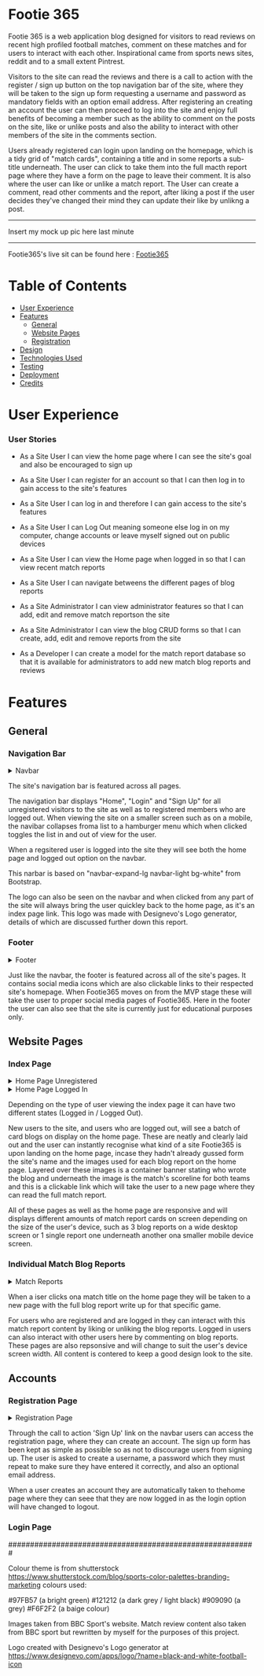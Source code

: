 # Footie 365

Footie 365 is a web application blog designed for visitors to read reviews on recent high profiled football matches, comment on these matches and for users to interact with each other. Inspirational came from sports news sites, reddit and to a small extent Pintrest. 

Visitors to the site can read the reviews and there is a call to action with the register / sign up button on the top navigation bar of the site, where they will be taken to the sign up form requesting a username and password as mandatory fields with an option email address. After registering an creating an account the user can then proceed to log into the site and enjoy full benefits of becoming a member such as the ability to comment on the posts on the site, like or unlike posts and also the ability to interact with other members of the site in the comments section.

Users already registered can login upon landing on the homepage, which is a tidy grid of "match cards", containing a title and in some reports a sub-title underneath. The user can click to take them into the full macth report page where they have a form on the page to leave their comment. It is also where the user can like or unlike a match report. The User can create a comment, read other comments and the report, after liking a post if the user decides they've changed their mind they can update their like by unlikng a post.

************
Insert my mock up pic here last minute


*********

Footie365's live sit can be found here : [Footie365](https://     )

# Table of Contents
- [User Experience](#user-experience)
- [Features](#features)
  - [General](#general)
  - [Website Pages](#Website-pages)
  - [Registration](#accounts)
- [Design](#design)
- [Technologies Used](#technologies-used)
- [Testing](#testing)
- [Deployment](#deployment)
- [Credits](#credits)

# User Experience

### User Stories

- As a Site User I can view the home page where I can see the site's goal and also be encouraged to sign up
- As a Site User I can register for an account so that I can then log in to gain access to the site's features
- As a Site User I can log in and therefore I can gain access to the site's features
- As a Site User I can Log Out meaning someone else log in on my computer, change accounts or leave myself signed out on public devices
- As a Site User I can view the Home page when logged in so that I can view recent match reports
- As a Site User I can navigate betweens the different pages of blog reports

- As a Site Administrator I can view administrator features so that I can add, edit and remove match reportson  the site
- As a Site Administrator I can view the blog CRUD forms so that I can create, add, edit and remove reports from the site
- As a Developer I can create a model for the match report database so that it is available for administrators to add new match blog reports and reviews


# Features
## General
### Navigation Bar

<details>
<summary>Navbar</summary>

![Navbar](readme-docs/site-images/navbar.jpg)
![Navbar](readme-docs/site-images/navbar-loggedin.jpg)
![Navbar](readme-docs/site-images/admin-navbar.jpg)
</details>

The site's navigation bar is featured across all pages.

The navigation bar displays "Home", "Login" and "Sign Up" for all unregistered visitors to the site as well as to registered members who are logged out. When viewing the site on a smaller screen such as on a mobile, the navibar collapses froma  list to a hamburger menu which when clicked toggles the list in and out of view for the user.

When a regsitered user is logged into the site they will see both the home page and logged out option on the navbar.

This narbar is based on "navbar-expand-lg navbar-light bg-white" from Bootstrap.

The logo can also be seen on the navbar and when clicked from any part of the site will always bring the user quickley back to the home page, as it's an index page link. This logo was made with Designevo's Logo generator, details of which are discussed further down this report.

### Footer

<details>
<summary>Footer</summary>

![Footer](readme-docs/site-images/footer.jpg)
</details>


Just like the navbar, the footer is featured across all of the site's pages. It contains social media icons which are also clickable links to their respected site's homepage. When Footie365 moves on from the MVP stage these will take the user to proper social media pages of Footie365. Here in the footer the user can also see that the site is currently just for educational purposes only.

## Website Pages


### Index Page

<details>
<summary>Home Page Unregistered</summary>

![Index Page](readme-docs/site-images/index.jpg)
</details>

<details>
<summary>Home Page Logged In</summary>

![Index Page](readme-docs/site-images/home.png)
</details>

Depending on the type of user viewing the index page it can have two different states (Logged in / Logged Out).

New users to the site, and users who are logged out, will see a batch of card blogs on display on the home page. These are neatly and clearly laid out and the user can instantly recognise what kind of a site Footie365 is upon landing on the home page, incase they hadn't already gussed form the site's name and the images used for each blog report on the home page. Layered over these images is a container banner stating who wrote the blog and underneath the image is the match's scoreline for both teams and this is a clickable link which will take the user to a new page where they can read the full match report.

All of these pages as well as the home page are responsive and will displays different amounts of match report cards on screen depending on the size of the user's device, such as 3 blog reports on a wide desktop screen or 1 single report one underneath another ona  smaller mobile device screen.

### Individual Match Blog Reports

<details>
<summary>Match Reports</summary>

![Match Reports](readme-docs/site-images/matchreports.jpg)
</details>

When a iser clicks ona  match title on the home page they will be taken to a new page with the full blog report write up for that specific game. 

For users who are registered and are logged in they can interact with this match report content by liking or unliking the blog reports. Logged in users can also interact with other users here by commenting on blog reports.
These pages are also repsonsive and will change to suit the user's device screen width. All content is contered to keep a good design look to the site.

## Accounts

### Registration Page

<details>
<summary>Registration Page</summary>

![Registration](readme-docs/site-images/signup.jpg)
</details>

Through the call to action 'Sign Up' link on the navbar users can access the registration page, where they can create an account. The sign up form has been kept as simple as possible so as not to discourage users from signing up. The user is asked to create a username, a password which they must repeat to make sure they have entered it correctly, and also an optional email address.

When a user creates an account they are automatically taken to thehome page where they can seee that they are now logged in as the login option will have changed to logout.

### Login Page





























#########################################################


Colour theme is from shutterstock
https://www.shutterstock.com/blog/sports-color-palettes-branding-marketing
colours used:

#97FB57 (a bright green)
#121212 (a dark grey / light black)
#909090 (a grey)
#F6F2F2 (a baige colour)



Images taken from BBC Sport's website. Match review content also taken from BBC sport but rewritten by myself for the purposes of this project.


Logo created with Designevo's Logo generator at https://www.designevo.com/apps/logo/?name=black-and-white-football-icon